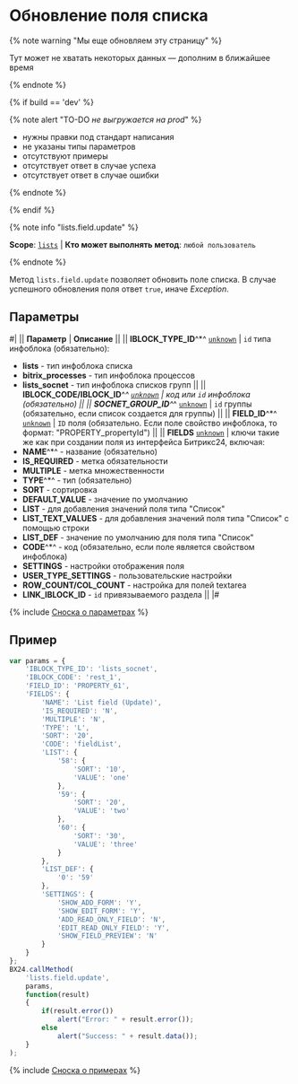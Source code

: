 # Обновление поля списка 

{% note warning "Мы еще обновляем эту страницу" %}

Тут может не хватать некоторых данных — дополним в ближайшее время

{% endnote %}

{% if build == 'dev' %}

{% note alert "TO-DO _не выгружается на prod_" %}

- нужны правки под стандарт написания
- не указаны типы параметров
- отсутствуют примеры
- отсутствует ответ в случае успеха
- отсутствует ответ в случае ошибки

{% endnote %}

{% endif %}

{% note info "lists.field.update" %}

**Scope**: [`lists`](../../scopes/permissions.md) | **Кто может выполнять метод**: `любой пользователь`

{% endnote %}

Метод `lists.field.update` позволяет обновить поле списка. В случае успешного обновления поля ответ `true`, иначе *Exception*.

## Параметры

#|
|| **Параметр** | **Описание** ||
|| **IBLOCK_TYPE_ID**^*^
[`unknown`](../../data-types.md) | `id` типа инфоблока (обязательно):
- **lists** - тип инфоблока списка
- **bitrix_processes** - тип инфоблока процессов
- **lists_socnet** - тип инфоблока списков групп ||
|| **IBLOCK_CODE/IBLOCK_ID**^*^
[`unknown`](../../data-types.md) | код или `id` инфоблока (обязательно) ||
|| **SOCNET_GROUP_ID**^*^
[`unknown`](../../data-types.md) | `id` группы (обязательно, если список создается для группы) ||
|| **FIELD_ID**^*^
[`unknown`](../../data-types.md) | `ID` поля (обязательно. Если поле свойство инфоблока, то формат: "PROPERTY_propertyId") ||
|| **FIELDS**
[`unknown`](../../data-types.md) | ключи такие же как при создании поля из интерфейса Битрикс24, включая:
- **NAME**^*^ - название (обязательно)
- **IS_REQUIRED** - метка обязательности
- **MULTIPLE** - метка множественности
- **TYPE**^*^ - тип (обязательно)
- **SORT** - сортировка
- **DEFAULT_VALUE** - значение по умолчанию
- **LIST** - для добавления значений поля типа "Список"
- **LIST_TEXT_VALUES** - для добавления значений поля типа "Список" с помощью строки
- **LIST_DEF** - значение по умолчанию для поля типа "Список"
- **CODE**^*^ - код (обязательно, если поле является свойством инфоблока)
- **SETTINGS** - настройки отображения поля
- **USER_TYPE_SETTINGS** - пользовательские настройки
- **ROW_COUNT/COL_COUNT** - настройка для полей textarea
- **LINK_IBLOCK_ID** - `id` привязываемого раздела ||
|#

{% include [Сноска о параметрах](../../../_includes/required.md) %}

## Пример

```js
var params = {
    'IBLOCK_TYPE_ID': 'lists_socnet',
    'IBLOCK_CODE': 'rest_1',
    'FIELD_ID': 'PROPERTY_61',
    'FIELDS': {
        'NAME': 'List field (Update)',
        'IS_REQUIRED': 'N',
        'MULTIPLE': 'N',
        'TYPE': 'L',
        'SORT': '20',
        'CODE': 'fieldList',
        'LIST': {
            '58': {
                'SORT': '10',
                'VALUE': 'one'
            },
            '59': {
                'SORT': '20',
                'VALUE': 'two'
            },
            '60': {
                'SORT': '30',
                'VALUE': 'three'
            }
        },
        'LIST_DEF': {
            '0': '59'
        },
        'SETTINGS': {
            'SHOW_ADD_FORM': 'Y',
            'SHOW_EDIT_FORM': 'Y',
            'ADD_READ_ONLY_FIELD': 'N',
            'EDIT_READ_ONLY_FIELD': 'Y',
            'SHOW_FIELD_PREVIEW': 'N'
        }
    }
};
BX24.callMethod(
    'lists.field.update',
    params,
    function(result)
    {
        if(result.error())
            alert("Error: " + result.error());
        else
            alert("Success: " + result.data());
    }
);
```

{% include [Сноска о примерах](../../../_includes/examples.md) %}